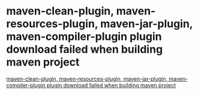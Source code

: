 # maven-clean-plugin, maven-resources-plugin, maven-jar-plugin, maven-compiler-plugin plugin download failed when building maven project
[maven-clean-plugin, maven-resources-plugin, maven-jar-plugin, maven-compiler-plugin plugin download failed when building maven project](https://aiwithcloud.com/2022/09/16/maven_clean_plugin_maven_resources_plugin_maven_jar_plugin_maven_compiler_plugin_plugin_download_failed_when_building_maven_project/)